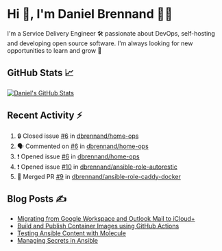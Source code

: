 # Hi 👋, I'm Daniel Brennand 👨‍💻

I'm a Service Delivery Engineer 🛠 passionate about DevOps, self-hosting and developing open source software. I'm always looking for new opportunities to learn and grow 🌱

## GitHub Stats 📈

[![Daniel's GitHub Stats](https://github-readme-stats-dbrennand.vercel.app/api?username=dbrennand&show_icons=true&count_private=true&hide_border=true&theme=dark)](https://github.com/anuraghazra/github-readme-stats)

## Recent Activity ⚡

<!--START_SECTION:activity-->
1. 🔒 Closed issue [#6](https://github.com/dbrennand/home-ops/issues/6) in [dbrennand/home-ops](https://github.com/dbrennand/home-ops)
2. 🗣 Commented on [#6](https://github.com/dbrennand/home-ops/issues/6#issuecomment-1908583104) in [dbrennand/home-ops](https://github.com/dbrennand/home-ops)
3. ❗ Opened issue [#6](https://github.com/dbrennand/home-ops/issues/6) in [dbrennand/home-ops](https://github.com/dbrennand/home-ops)
4. ❗ Opened issue [#10](https://github.com/dbrennand/ansible-role-autorestic/issues/10) in [dbrennand/ansible-role-autorestic](https://github.com/dbrennand/ansible-role-autorestic)
5. 🎉 Merged PR [#9](https://github.com/dbrennand/ansible-role-caddy-docker/pull/9) in [dbrennand/ansible-role-caddy-docker](https://github.com/dbrennand/ansible-role-caddy-docker)
<!--END_SECTION:activity-->

## Blog Posts ✍

<!-- BLOG-POST-LIST:START -->
- [Migrating from Google Workspace and Outlook Mail to iCloud+](https://danielbrennand.com/blog/google-outlook-to-icloud+/)
- [Build and Publish Container Images using GitHub Actions](https://danielbrennand.com/blog/build-and-publish-container-image-gha/)
- [Testing Ansible Content with Molecule](https://danielbrennand.com/blog/testing-ansible-content/)
- [Managing Secrets in Ansible](https://danielbrennand.com/blog/managing-secrets-in-ansible/)
<!-- BLOG-POST-LIST:END -->
